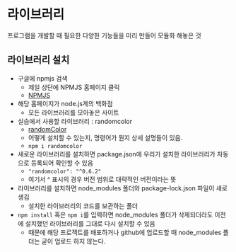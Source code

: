 # 라이브러리
프로그램을 개발할 때 필요한 다양한 기능들을 미리 만들어 모듈화 해놓은 것

## 라이브러리 설치
- 구글에 npmjs 검색
    - 제일 상단에 NPMJS 홈페이지 클릭
    - [NPMJS](https://www.npmjs.com/)
- 해당 홈페이지가 node.js계의 백화점
    - 모든 라이브러리를 모아놓은 사이트
- 실습에서 사용할 라이브러리 : randomcolor
    - [randomColor](https://www.npmjs.com/package/randomcolor)
    - 어떻게 설치할 수 있는지, 명령어가 뭔지 상세 설명들이 있음. 
    - ```npm i randomcolor```
- 새로운 라이브러리를 설치하면 package.json에 우리가 설치한 라이브러리가 자동으로 등록되어 확인할 수 있음
    - ```"randomcolor": "^0.6.2"``` 
    - 여기서 ^ 표시의 경우 버전 범위로 대략적인 버전이라는 뜻
- 라이브러리를 설치하면 node_modules 폴더와 package-lock.json 파일이 새로 생김
    - 설치한 라이브러리의 코드를 보관하는 폴더
- ```npm install``` 혹은 `npm i`를 입력하면 node_modules 폴더가 삭제되더라도 이전에 설치했던 라이브러리를 그대로 다시 설치할 수 있음
    - 때문에 해당 프로젝트를 배포하거나 github에 업로드할 때 node_modules 폴더는 굳이 업로드 하지 않는다. 


